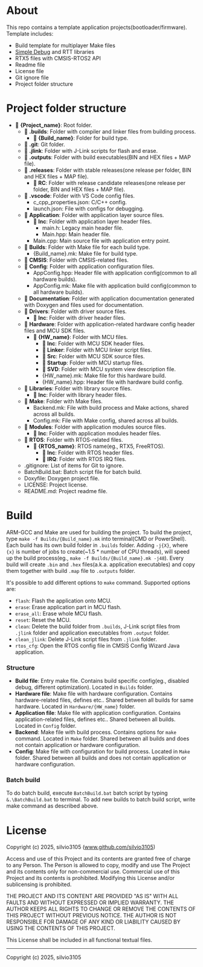 
# About

This repo contains a template application projects(bootloader/firmware). Template includes:
- Build template for multiplayer Make files
- [Simple Debug](https://github.com/silvio3105/sDebug) and RTT libraries
- RTX5 files with CMSIS-RTOS2 API
- Readme file
- License file
- Git ignore file
- Project folder structure


# Project folder structure

- 📂 **{Project_name}**: Root folder.
    - 📂 **.builds**: Folder with compiler and linker files from building process.
        - 📂 **{Build_name}**: Folder for build type.
    - 📂 **.git**: Git folder.
    - 📂 **.jlink**: Folder with J-Link scripts for flash and erase.
    - 📂 **.outputs**: Folder with build executables(BIN and HEX files + MAP file).
    - 📂 **.releases**: Folder with stable releases(one release per folder, BIN and HEX files + MAP file).
        - 📂 **RC**: Folder with release candidate releases(one release per folder, BIN and HEX files + MAP file).
    - 📂 **.vscode**: Folder with VS Code config files.
        - c_cpp_properties.json: C/C++ config.
        - launch.json: File with configs for debugging.
    - 📂 **Application**: Folder with application layer source files.
        - 📂 **Inc**: Folder with application layer header files.
            - main.h: Legacy main header file.
            - Main.hpp: Main header file.
        - Main.cpp: Main source file with application entry point.
    - 📂 **Builds**: Folder with Make file for each build type.
        - {Build_name}.mk: Make file for build type.
    - 📂 **CMSIS**: Folder with CMSIS-related files.
    - 📂 **Config**: Folder with application configuration files.
        - AppConfig.hpp: Header file with application config(common to all hardware builds).
        - AppConfig.mk: Make file with application build config(common to all hardware builds).
    - 📂 **Documentation**: Folder with application documentation generated with Doxygen and files used for documentation.
    - 📂 **Drivers**: Folder with driver source files.
        - 📂 **Inc**: Folder with driver header files.
    - 📂 **Hardware**: Folder with application-related hardware config header files and MCU SDK files.
        - 📂 **{HW_name}**: Folder with MCU files.
            - 📂 **Inc**: Folder with MCU SDK header files.
            - 📂 **Linker**: Folder with MCU linker script files. 
            - 📂 **Src**: Folder with MCU SDK source files. 
            - 📂 **Startup**: Folder with MCU startup files.
            - 📂 **SVD**: Folder with MCU system view description file. 
            - {HW_name}.mk: Make file for this hardware build.
            - {HW_name}.hpp: Header file with hardware build config.
    - 📂 **Libraries**: Folder with library source files.
        - 📂 **Inc**: Folder with library header files.
    - 📂 **Make**: Folder with Make files.
        - Backend.mk: File with build process and Make actions, shared across all builds.
        - Config.mk: File with Make config, shared across all builds.
    - 📂 **Modules**: Folder with application modules source files.
        - 📂 **Inc**: Folder with application modules header files.
    - 📂 **RTOS**: Folder with RTOS-related files.
        - 📂 **{RTOS_name}**: RTOS name(eg., RTX5, FreeRTOS).
          	- 📂 **Inc**: Folder with RTOS header files.
            - 📂 **IRQ**: Folder with RTOS IRQ files.  
    - .gitignore: List of items for Git to ignore.
    - BatchBuild.bat: Batch script file for batch build.
    - Doxyfile: Doxygen project file.
    - LICENSE: Project license.
    - README.md: Project readme file.


# Build

ARM-GCC and Make are used for building the project. To build the project, type `make -f Builds/{Build_name}.mk` into terminal(CMD or PowerShell). Each build has its own build folder in `.builds` folder. Adding `-j{X}`, where `{x}` is number of jobs to create(~1.5 * number of CPU threads), will speed up the build process(eg., `make -f Builds/{Build_name}.mk -j48`). Every build will create `.bin` and `.hex` files(a.k.a. application executables) and copy them together with build `.map` file to `.outputs` folder.

It's possible to add different options to `make` command. Supported options are:
- `flash`: Flash the application onto MCU.
- `erase`: Erase application part in MCU flash.
- `erase_all`: Erase whole MCU flash.
- `reset`: Reset the MCU.
- `clean`: Delete the build folder from `.builds`, J-Link script files from `.jlink` folder and application executables from `.output` folder.
- `clean_jlink`: Delete J-Link script files from `.jlink` folder.
- `rtos_cfg`: Open the RTOS config file in CMSIS Config Wizard Java application.

### Structure

- **Build file**: Entry make file. Contains build specific config(eg., disabled debug, different optimization). Located in `Builds` folder.
- **Hardware file**: Make file with hardware configuration. Contains hardware-related files, defines etc.. Shared between all builds for same hardware. Located in `Hardware/{HW_name}` folder.
- **Application file**: Make file with application configuration. Contains application-related files, defines etc.. Shared between all builds. Located in `Config` folder.
- **Backend**: Make file with build process. Contains options for `make` command. Located in `Make` folder. Shared between all builds and does not contain application or hardware configuration.
- **Config**: Make file with configuration for build process. Located in `Make` folder. Shared between all builds and does not contain application or hardware configuration.

### Batch build

To do batch build, execute `BatchBuild.bat` batch script by typing `&.\BatchBuild.bat` to terminal.
To add new builds to batch build script, write make command as described above.




# License

Copyright (c) 2025, silvio3105 (www.github.com/silvio3105)

Access and use of this Project and its contents are granted free of charge to any Person.
The Person is allowed to copy, modify and use The Project and its contents only for non-commercial use.
Commercial use of this Project and its contents is prohibited.
Modifying this License and/or sublicensing is prohibited.

THE PROJECT AND ITS CONTENT ARE PROVIDED "AS IS" WITH ALL FAULTS AND WITHOUT EXPRESSED OR IMPLIED WARRANTY.
THE AUTHOR KEEPS ALL RIGHTS TO CHANGE OR REMOVE THE CONTENTS OF THIS PROJECT WITHOUT PREVIOUS NOTICE.
THE AUTHOR IS NOT RESPONSIBLE FOR DAMAGE OF ANY KIND OR LIABILITY CAUSED BY USING THE CONTENTS OF THIS PROJECT.

This License shall be included in all functional textual files.

---

Copyright (c) 2025, silvio3105
